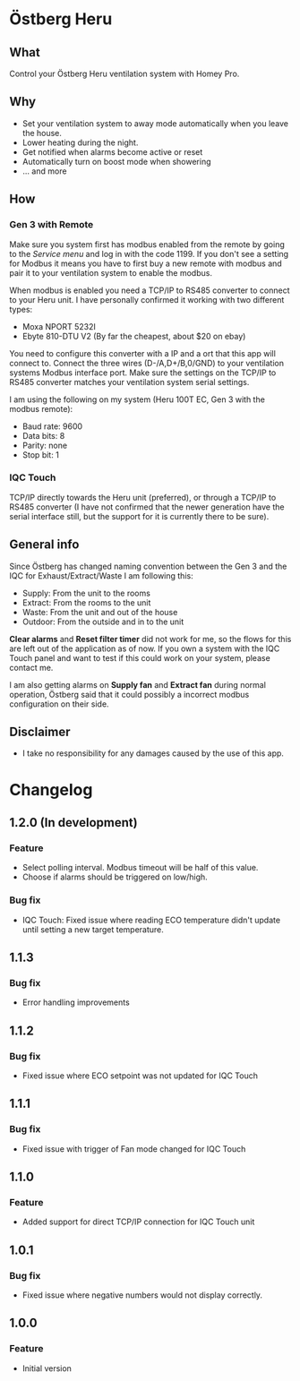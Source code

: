 # Östberg Heru

## What

Control your Östberg Heru ventilation system with Homey Pro.

## Why

-   Set your ventilation system to away mode automatically when you leave the house.
-   Lower heating during the night.
-   Get notified when alarms become active or reset
-   Automatically turn on boost mode when showering
-   ... and more

## How

### Gen 3 with Remote

Make sure you system first has modbus enabled from the remote by going to the _Service menu_ and log in with the code 1199. If you don't see a setting for Modbus it means you have to first buy a new remote with modbus and pair it to your ventilation system to enable the modbus.

When modbus is enabled you need a TCP/IP to RS485 converter to connect to your Heru unit. I have personally confirmed it working with two different types:

-   Moxa NPORT 5232I
-   Ebyte 810-DTU V2 (By far the cheapest, about $20 on ebay)

You need to configure this converter with a IP and a ort that this app will connect to. Connect the three wires (D-/A,D+/B,0/GND) to your ventilation systems Modbus interface port. Make sure the settings on the TCP/IP to RS485 converter matches your ventilation system serial settings.

I am using the following on my system (Heru 100T EC, Gen 3 with the modbus remote):

-   Baud rate: 9600
-   Data bits: 8
-   Parity: none
-   Stop bit: 1

### IQC Touch

TCP/IP directly towards the Heru unit (preferred), or through a TCP/IP to RS485 converter (I have not confirmed that the newer generation have the serial interface still, but the support for it is currently there to be sure).

## General info

Since Östberg has changed naming convention between the Gen 3 and the IQC for Exhaust/Extract/Waste I am following this:

-   Supply: From the unit to the rooms
-   Extract: From the rooms to the unit
-   Waste: From the unit and out of the house
-   Outdoor: From the outside and in to the unit

**Clear alarms** and **Reset filter timer** did not work for me, so the flows for this are left out of the application as of now. If you own a system with the IQC Touch panel and want to test if this could work on your system, please contact me.

I am also getting alarms on **Supply fan** and **Extract fan** during normal operation, Östberg said that it could possibly a incorrect modbus configuration on their side.

## Disclaimer

-   I take no responsibility for any damages caused by the use of this app.

# Changelog

## 1.2.0 (In development)

### Feature

-   Select polling interval. Modbus timeout will be half of this value.
-   Choose if alarms should be triggered on low/high.

### Bug fix

-   IQC Touch: Fixed issue where reading ECO temperature didn't update until setting a new target temperature.

## 1.1.3

### Bug fix

-   Error handling improvements

## 1.1.2

### Bug fix

-   Fixed issue where ECO setpoint was not updated for IQC Touch

## 1.1.1

### Bug fix

-   Fixed issue with trigger of Fan mode changed for IQC Touch

## 1.1.0

### Feature

-   Added support for direct TCP/IP connection for IQC Touch unit

## 1.0.1

### Bug fix

-   Fixed issue where negative numbers would not display correctly.

## 1.0.0

### Feature

-   Initial version
